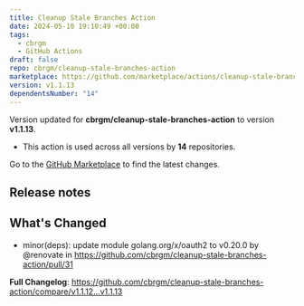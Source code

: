 ```yaml
---
title: Cleanup Stale Branches Action
date: 2024-05-10 19:10:49 +00:00
tags:
  - cbrgm
  - GitHub Actions
draft: false
repo: cbrgm/cleanup-stale-branches-action
marketplace: https://github.com/marketplace/actions/cleanup-stale-branches-action
version: v1.1.13
dependentsNumber: "14"
---
```



Version updated for **cbrgm/cleanup-stale-branches-action** to version **v1.1.13**.
- This action is used across all versions by **14** repositories.

Go to the [GitHub Marketplace](https://github.com/marketplace/actions/cleanup-stale-branches-action) to find the latest changes.

## Release notes

## What's Changed
* minor(deps): update module golang.org/x/oauth2 to v0.20.0 by @renovate in https://github.com/cbrgm/cleanup-stale-branches-action/pull/31


**Full Changelog**: https://github.com/cbrgm/cleanup-stale-branches-action/compare/v1.1.12...v1.1.13

